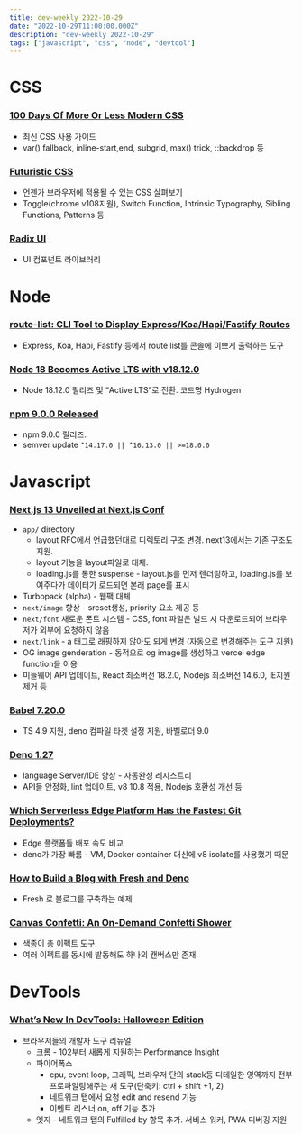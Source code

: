 ```yaml
---
title: dev-weekly 2022-10-29
date: "2022-10-29T11:00:00.000Z"
description: "dev-weekly 2022-10-29"
tags: ["javascript", "css", "node", "devtool"]
---
```

# CSS

### **[100 Days Of More Or Less Modern CSS](https://www.matuzo.at/blog/2022/100-days-of-more-or-less-modern-css)**

- 최신 CSS 사용 가이드
- var() fallback, inline-start,end, subgrid, max() trick, ::backdrop 등

### **[Futuristic CSS](https://www.smashingmagazine.com/2022/10/futuristic-css)**

- 언젠가 브라우저에 적용될 수 있는 CSS 살펴보기
- Toggle(chrome v108지원), Switch Function, Intrinsic Typography, Sibling Functions, Patterns 등

### **[Radix UI](https://www.radix-ui.com/)**

- UI 컴포넌트 라이브러리

# Node

### **[route-list: CLI Tool to Display Express/Koa/Hapi/Fastify Routes](https://github.com/VladimirMikulic/route-list)**

- Express, Koa, Hapi, Fastify 등에서 route list를 콘솔에 이쁘게 출력하는 도구

### **[Node 18 Becomes Active LTS with v18.12.0](https://nodejs.org/en/blog/release/v18.12.0/)**

- Node 18.12.0 릴리즈 및 “Active LTS”로 전환. 코드명 Hydrogen

### **[npm 9.0.0 Released](https://github.blog/changelog/2022-10-24-npm-v9-0-0-released/)**

- npm 9.0.0 릴리즈.
- semver update `^14.17.0 || ^16.13.0 || >=18.0.0`

# Javascript

### **[Next.js 13 Unveiled at Next.js Conf](https://nextjs.org/blog/next-13)**

- `app/` directory
    - layout RFC에서 언급했던대로 디렉토리 구조 변경. next13에서는 기존 구조도 지원.
    - layout 기능을 layout파일로 대체.
    - loading.js를 통한 suspense - layout.js를 먼저 렌더링하고, loading.js를 보여주다가 데이터가 로드되면 본래 page를 표시
- Turbopack (alpha) - 웹팩 대체
- `next/image` 향상 - srcset생성, priority 요소 제공 등
- `next/font` 새로운 폰트 시스템 - CSS, font 파일은 빌드 시 다운로드되어 브라우저가 외부에 요청하지 않음
- `next/link` - a 태그로 래핑하지 않아도 되게 변경 (자동으로 변경해주는 도구 지원)
- OG image genderation - 동적으로 og image를 생성하고 vercel edge function을 이용
- 미들웨어 API 업데이트, React 최소버전 18.2.0, Nodejs 최소버전 14.6.0, IE지원 제거 등

### **[Babel 7.20.0](https://babeljs.io/blog/2022/10/27/7.20.0.html)**

- TS 4.9 지원, deno 컴파일 타겟 설정 지원, 바벨로더 9.0

### **[Deno 1.27](https://deno.com/blog/v1.27)**

- language Server/IDE 향상 - 자동완성 레지스트리
- API들 안정화, lint 업데이트, v8 10.8 적용, Nodejs 호환성 개선 등

### **[Which Serverless Edge Platform Has the Fastest Git Deployments?](https://deno.com/blog/fastest-git-deploys-to-the-edge)**

- Edge 플랫폼들 배포 속도 비교
- deno가 가장 빠름 - VM, Docker container 대신에 v8 isolate를 사용했기 때문

### **[How to Build a Blog with Fresh and Deno](https://deno.com/blog/build-a-blog-with-fresh)**

- Fresh 로 블로그를 구축하는 예제

### **[Canvas Confetti: An On-Demand Confetti Shower](https://www.kirilv.com/canvas-confetti/)**

- 색종이 총 이펙트 도구.
- 여러 이펙트를 동시에 발동해도 하나의 캔버스만 존재.

# DevTools

### **[What’s New In DevTools: Halloween Edition](https://www.smashingmagazine.com/2022/10/devtools-updates-halloween-edition)**

- 브라우저들의 개발자 도구 리뉴얼
    - 크롬 - 102부터 새롭게 지원하는 Performance Insight
    - 파이어폭스
        - cpu, event loop, 그래픽, 브라우저 단의 stack등 디테일한 영역까지 전부 프로파일링해주는 새 도구(단축키: ctrl + shift +1, 2)
        - 네트워크 탭에서 요청 edit and resend 기능
        - 이벤트 리스너 on, off 기능 추가
    - 엣지 - 네트워크 탭의 Fulfilled by 항목 추가. 서비스 워커, PWA 디버깅 지원